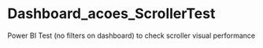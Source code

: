 # Dashboard_acoes_ScrollerTest
Power BI Test (no filters on dashboard) to check scroller visual performance
